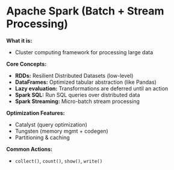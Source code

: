 # Apache Spark (Batch + Stream Processing)

**What it is:**
- Cluster computing framework for processing large data

**Core Concepts:**
- **RDDs:** Resilient Distributed Datasets (low-level)
- **DataFrames:** Optimized tabular abstraction (like Pandas)
- **Lazy evaluation:** Transformations are deferred until an action
- **Spark SQL:** Run SQL queries over distributed data
- **Spark Streaming:** Micro-batch stream processing

**Optimization Features:**
- Catalyst (query optimization)
- Tungsten (memory mgmt + codegen)
- Partitioning & caching

**Common Actions:**
- `collect()`, `count()`, `show()`, `write()`

